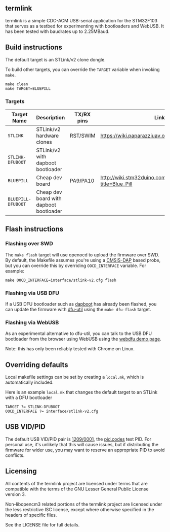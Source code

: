 termlink
--------
termlink is a simple CDC-ACM USB-serial application for the STM32F103 that serves as a testbed for experimenting with bootloaders and WebUSB. It has been tested with baudrates up to 2.25MBaud.

## Build instructions
The default target is an STLink/v2 clone dongle.

To build other targets, you can override the
`TARGET` variable when invoking `make`.

    make clean
    make TARGET=BLUEPILL

### Targets

| Target Name | Description | TX/RX pins | Link |
| ----------- | ----------- |----------- | ---- |
|`STLINK`     | STLink/v2 hardware clones | RST/SWIM | https://wiki.paparazziuav.org/wiki/STLink#Clones |
|`STLINK-DFUBOOT` | STLink/v2 with dapboot bootloader | | |
|`BLUEPILL`   | Cheap dev board | PA9/PA10 | http://wiki.stm32duino.com/index.php?title=Blue_Pill |
|`BLUEPILL-DFUBOOT` | Cheap dev board with dapboot bootloader | | |

## Flash instructions
### Flashing over SWD
The `make flash` target will use openocd to upload the firmware over SWD. By default, the Makefile assumes you're using a [CMSIS-DAP](http://www.arm.com/products/processors/cortex-m/cortex-microcontroller-software-interface-standard.php) based probe, but you can override this by overriding `OOCD_INTERFACE` variable. For example:

    make OOCD_INTERFACE=interface/stlink-v2.cfg flash

### Flashing via USB DFU
If a USB DFU bootloader such as [dapboot](https://github.com/devanlai/dapboot) has already been flashed, you can update the firmware with [dfu-util](http://dfu-util.sourceforge.net/) using the `make dfu-flash` target.

### Flashing via WebUSB
As an experimental alternative to dfu-util, you can talk to the USB DFU bootloader from the browser using WebUSB using the [webdfu demo page](https://devanlai.github.io/webdfu/dfu-util/).

Note: this has only been reliably tested with Chrome on Linux.

## Overriding defaults
Local makefile settings can be set by creating a `local.mk`, which is automatically included.

Here is an example `local.mk` that changes the default target to an STLink with a DFU bootloader

    TARGET ?= STLINK-DFUBOOT
    OOCD_INTERFACE ?= interface/stlink-v2.cfg

## USB VID/PID
The default USB VID/PID pair is [1209/0001](http://pid.codes/1209/0001/), the [pid.codes](http://pid.codes/) test PID. For personal use, it's unlikely that this will cause issues, but if distributing the firmware for wider use, you may want to reserve an appropriate PID to avoid conflicts.

## Licensing
All contents of the termlink project are licensed under terms that are compatible with the terms of the GNU Lesser General Public License version 3.

Non-libopencm3 related portions of the termlink project are licensed under the less restrictive ISC license, except where otherwise specified in the headers of specific files.

See the LICENSE file for full details.